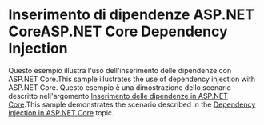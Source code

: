 # <a name="aspnet-core-dependency-injection"></a><span data-ttu-id="d3969-101">Inserimento di dipendenze ASP.NET Core</span><span class="sxs-lookup"><span data-stu-id="d3969-101">ASP.NET Core Dependency Injection</span></span>

<span data-ttu-id="d3969-102">Questo esempio illustra l'uso dell'inserimento delle dipendenze con ASP.NET Core.</span><span class="sxs-lookup"><span data-stu-id="d3969-102">This sample illustrates the use of dependency injection with ASP.NET Core.</span></span> <span data-ttu-id="d3969-103">Questo esempio è una dimostrazione dello scenario descritto nell'argomento [Inserimento delle dipendenze in ASP.NET Core](https://docs.microsoft.com/aspnet/core/fundamentals/dependency-injection).</span><span class="sxs-lookup"><span data-stu-id="d3969-103">This sample demonstrates the scenario described in the [Dependency injection in ASP.NET Core](https://docs.microsoft.com/aspnet/core/fundamentals/dependency-injection) topic.</span></span>
